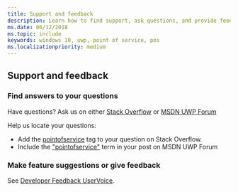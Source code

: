 ```yaml
---
title: Support and feedback
description: Learn how to find support, ask questions, and provide feedback about the Universal Windows Platform (UWP) PointOfService (POS) interfaces.
ms.date: 06/12/2018
ms.topic: include
keywords: windows 10, uwp, point of service, pos
ms.localizationpriority: medium
---
```

## Support and feedback

### Find answers to your questions

Have questions? Ask us on either [Stack Overflow](https://stackoverflow.com/questions/tagged/pointofservice) or [MSDN UWP Forum](https://social.msdn.microsoft.com/Forums/en-US/home?forum=wpdevelop&filter=alltypes&sort=relevancedesc&searchTerm=%5Bpointofservice%5D)

Help us locate your questions:
- Add the [pointofservice](https://stackoverflow.com/questions/tagged/pointofservice) tag to your question on Stack Overflow. 
- Include the ["pointofservice"](https://social.msdn.microsoft.com/Forums/en-US/home?forum=wpdevelop&filter=alltypes&sort=relevancedesc&searchTerm=%5Bpointofservice%5D) term in your post on MSDN UWP Forum

### Make feature suggestions or give feedback
See [Developer Feedback UserVoice](https://wpdev.uservoice.com/forums/110705-universal-windows-platform?category_id=202594).